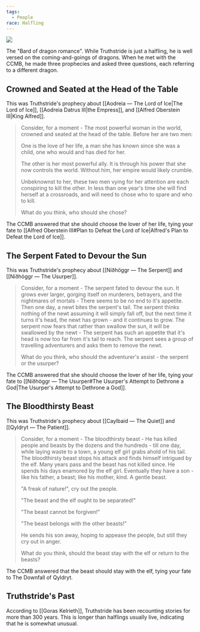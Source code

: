 ```yaml
---
tags:
  - People
race: Halfling
---
```

<img src="https://foundry-vtt-kb.s3.us-east-2.amazonaws.com/Images/Tokens/NPCs/Truthstride.png"/>

The "Bard of dragon romance". While Truthstride is just a halfling, he is well versed on the coming-and-goings of dragons. When he met with the CCMB, he made three prophecies and asked three questions, each referring to a different dragon.
## Crowned and Seated at the Head of the Table
This was Truthstride's prophecy about [[Aodreia ― The Lord of Ice|The Lord of Ice]], [[Aodreia Datrus Ⅲ|the Empress]], and [[Alfred Oberstein Ⅲ|King Alfred]].

>Consider, for a moment - The most powerful woman in the world, crowned and seated at the head of the table. Before her are two men:
>
>One is the love of her life, a man she has known since she was a child, one who would and has died for her.
>
>The other is her most powerful ally. It is through his power that she now controls the world. Without him, her empire would likely crumble.
>
>Unbeknownst to her, these two men vying for her attention are each conspiring to kill the other. In less than one year's time she will find herself at a crossroads, and will need to chose who to spare and who to kill.
>
>What do you think, who should she chose?

The CCMB answered that she should choose the lover of her life, tying your fate to [[Alfred Oberstein Ⅲ#Plan to Defeat the Lord of Ice|Alfred's Plan to Defeat the Lord of Ice]].

## The Serpent Fated to Devour the Sun
This was Truthstride's prophecy about [[Níðhöggr ― The Serpent]] and [[Níðhöggr ― The Usurper]].

>Consider, for a moment - The serpent fated to devour the sun. It grows ever larger, gorging itself on murderers, betrayers, and the nightmares of mortals - There seems to be no end to it's appetite. Then one day, a newt bites the serpent's tail. The serpent thinks nothing of the newt assuming it will simply fall off, but the next time it turns it's head, the newt has grown - and it continues to grow. The serpent now fears that rather than swallow the sun, it will be swallowed by the newt - The serpent has such an appetite that it's head is now too far from it's tail to reach. The serpent sees a group of travelling adventurers and asks them to remove the newt.
>
>What do you think, who should the adventurer's assist - the serpent or the usurper?

The CCMB answered that she should choose the lover of her life, tying your fate to [[Níðhöggr ― The Usurper#The Usurper's Attempt to Dethrone a God|The Usurper's Attempt to Dethrone a God]].
## The Bloodthirsty Beast
This was Truthstride's prophecy about [[Caylbaid ― The Quiet]] and [[Qyldryt ― The Patient]].

>Consider, for a moment - The bloodthirsty beast - He has killed people and beasts by the dozens and the hundreds - till one day, while laying waste to a town, a young elf girl grabs ahold of his tail. The bloodthirsty beast stops his attack and finds himself intrigued by the elf. Many years pass and the beast has not killed since. He spends his days enamored by the elf girl. Eventually they have a son - like his father, a beast; like his mother, kind. A gentle beast.
>
>"A freak of nature!", cry out the people.
>
>"The beast and the elf ought to be separated!"
>
>"The beast cannot be forgiven!"
>
>"The beast belongs with the other beasts!"
>
>He sends his son away, hoping to appease the people, but still they cry out in anger.
>
>What do you think, should the beast stay with the elf or return to the beasts?

The CCMB answered that the beast should stay with the elf, tying your fate to The Downfall of Qyldryt.


## Truthstride's Past
According to [[Goras Kelrieth]], Truthstride has been recounting stories for more than 300 years. This is longer than halflings usually live, indicating that he is somewhat unusual. 